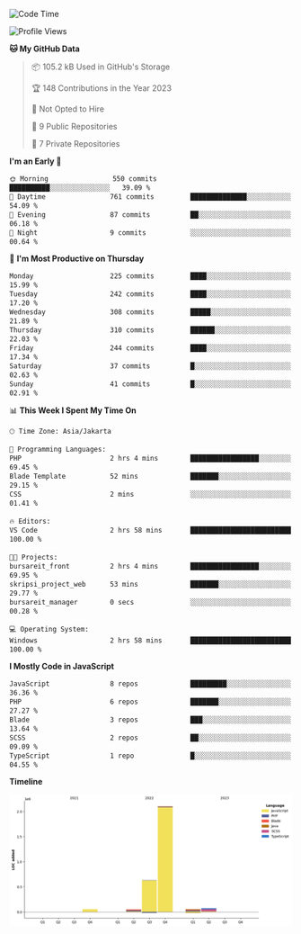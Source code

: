<!--START_SECTION:waka-->
![Code Time](http://img.shields.io/badge/Code%20Time-113%20hrs%202%20mins-blue)

![Profile Views](http://img.shields.io/badge/Profile%20Views-0-blue)

**🐱 My GitHub Data** 

> 📦 105.2 kB Used in GitHub's Storage 
 > 
> 🏆 148 Contributions in the Year 2023
 > 
> 🚫 Not Opted to Hire
 > 
> 📜 9 Public Repositories 
 > 
> 🔑 7 Private Repositories 
 > 
**I'm an Early 🐤** 

```text
🌞 Morning                550 commits         ██████████░░░░░░░░░░░░░░░   39.09 % 
🌆 Daytime                761 commits         ██████████████░░░░░░░░░░░   54.09 % 
🌃 Evening                87 commits          ██░░░░░░░░░░░░░░░░░░░░░░░   06.18 % 
🌙 Night                  9 commits           ░░░░░░░░░░░░░░░░░░░░░░░░░   00.64 % 
```
📅 **I'm Most Productive on Thursday** 

```text
Monday                   225 commits         ████░░░░░░░░░░░░░░░░░░░░░   15.99 % 
Tuesday                  242 commits         ████░░░░░░░░░░░░░░░░░░░░░   17.20 % 
Wednesday                308 commits         █████░░░░░░░░░░░░░░░░░░░░   21.89 % 
Thursday                 310 commits         ██████░░░░░░░░░░░░░░░░░░░   22.03 % 
Friday                   244 commits         ████░░░░░░░░░░░░░░░░░░░░░   17.34 % 
Saturday                 37 commits          █░░░░░░░░░░░░░░░░░░░░░░░░   02.63 % 
Sunday                   41 commits          █░░░░░░░░░░░░░░░░░░░░░░░░   02.91 % 
```


📊 **This Week I Spent My Time On** 

```text
🕑︎ Time Zone: Asia/Jakarta

💬 Programming Languages: 
PHP                      2 hrs 4 mins        █████████████████░░░░░░░░   69.45 % 
Blade Template           52 mins             ███████░░░░░░░░░░░░░░░░░░   29.15 % 
CSS                      2 mins              ░░░░░░░░░░░░░░░░░░░░░░░░░   01.41 % 

🔥 Editors: 
VS Code                  2 hrs 58 mins       █████████████████████████   100.00 % 

🐱‍💻 Projects: 
bursareit_front          2 hrs 4 mins        █████████████████░░░░░░░░   69.95 % 
skripsi_project_web      53 mins             ███████░░░░░░░░░░░░░░░░░░   29.77 % 
bursareit_manager        0 secs              ░░░░░░░░░░░░░░░░░░░░░░░░░   00.28 % 

💻 Operating System: 
Windows                  2 hrs 58 mins       █████████████████████████   100.00 % 
```

**I Mostly Code in JavaScript** 

```text
JavaScript               8 repos             █████████░░░░░░░░░░░░░░░░   36.36 % 
PHP                      6 repos             ███████░░░░░░░░░░░░░░░░░░   27.27 % 
Blade                    3 repos             ███░░░░░░░░░░░░░░░░░░░░░░   13.64 % 
SCSS                     2 repos             ██░░░░░░░░░░░░░░░░░░░░░░░   09.09 % 
TypeScript               1 repo              █░░░░░░░░░░░░░░░░░░░░░░░░   04.55 % 
```



**Timeline**

![Lines of Code chart](https://raw.githubusercontent.com/brstreet2/brstreet2/main/assets/bar_graph.png)


<!--END_SECTION:waka-->
